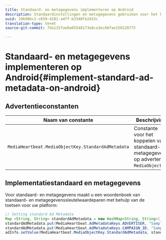 ```yaml
---
title: Standaard- en metagegevens implementeren op Android
description: Standaardinstellingen en metagegevens gebruiken voor het bijhouden van advertenties op Android.
uuid: 19b98bc1-c659-4182-a4ff-b3340fe2453c
translation-type: tm+mt
source-git-commit: 7da115fae0a05548173e8ca3ec68fae250128775

---
```



# Standaard- en metagegevens implementeren op Android{#implement-standard-ad-metadata-on-android}

## Advertentieconstanten

| Naam van constante | Beschrijving |
|---|---|
| `MediaHeartbeat.MediaObjectKey.StandardAdMetadata` | Constante voor het koppelen van standaard- en metagegevens op advertentie `MediaObject`. |

## Implementatiestandaard en metagegevens

Voor standaard- en metagegevens maakt u een woordenboek van standaard- en metagegevenssleutelwaardeparen met behulp van de toetsen voor uw platform:

```java
// Setting standard Ad Metadata 
Map <String, String> standardAdMetadata = new HashMap<String, String>(); 
standardAdMetadata.put(MediaHeartbeat.AdMetadataKeys.ADVERTISER, "Sample Advertiser"); 
standardAdMetadata.put(MediaHeartbeat.AdMetadataKeys.CAMPAIGN_ID, "Sample Campaign"); 
adInfo.setValue(MediaHeartbeat.MediaObjectKey.StandardAdMetadata, standardAdMetadata); 
```

